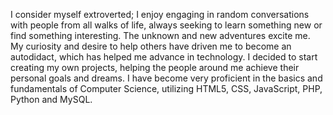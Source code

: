 I consider myself extroverted; I enjoy engaging in random conversations with people from all walks of life, always seeking to learn something new or find something interesting. The unknown and new adventures excite me. My curiosity and desire to help others have driven me to become an autodidact, which has helped me advance in technology. I decided to start creating my own projects, helping the people around me achieve their personal goals and dreams. I have become very proficient in the basics and fundamentals of Computer Science, utilizing HTML5, CSS, JavaScript, PHP, Python and MySQL.

<!---
henrygarrido4/henrygarrido4 is a ✨ special ✨ repository because its `README.md` (this file) appears on your GitHub profile.
You can click the Preview link to take a look at your changes.
--->
